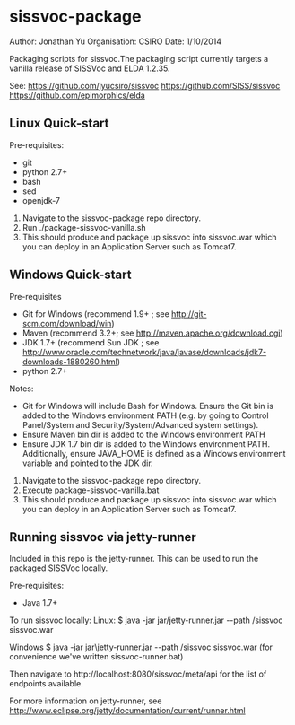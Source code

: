 sissvoc-package
===============

Author: Jonathan Yu
Organisation: CSIRO
Date: 1/10/2014

Packaging scripts for sissvoc.The packaging script currently targets a vanilla release of SISSVoc and ELDA 1.2.35.

See: 
https://github.com/jyucsiro/sissvoc
https://github.com/SISS/sissvoc
https://github.com/epimorphics/elda


Linux Quick-start
-----------------

Pre-requisites:
* git
* python 2.7+
* bash
* sed
* openjdk-7

1. Navigate to the sissvoc-package repo directory.
2. Run ./package-sissvoc-vanilla.sh
3. This should produce and package up sissvoc into sissvoc.war which you can deploy in an Application Server such as Tomcat7.


Windows Quick-start
-------------------
Pre-requisites
* Git for Windows (recommend 1.9+ ; see http://git-scm.com/download/win)
* Maven (recommend 3.2+; see http://maven.apache.org/download.cgi)
* JDK 1.7+ (recommend Sun JDK ; see http://www.oracle.com/technetwork/java/javase/downloads/jdk7-downloads-1880260.html)
* python 2.7+


Notes:
- Git for Windows will include Bash for Windows. Ensure the Git bin is added to the Windows environment PATH (e.g. by going to Control Panel/System and Security/System/Advanced system settings).
- Ensure Maven bin dir is  added to the Windows environment PATH
- Ensure JDK 1.7 bin dir is added to the Windows environment PATH. Additionally, ensure JAVA_HOME is defined as a Windows environment variable and pointed to the JDK dir.

1. Navigate to the sissvoc-package repo directory.
2. Execute package-sissvoc-vanilla.bat 
3. This should produce and package up sissvoc into sissvoc.war which you can deploy in an Application Server such as Tomcat7.


Running sissvoc via jetty-runner
--------------------------------

Included in this repo is the jetty-runner. This can be used to run the packaged SISSVoc locally. 

Pre-requisites:
* Java 1.7+

To run sissvoc locally:
Linux:
   $ java -jar jar/jetty-runner.jar --path /sissvoc sissvoc.war
   
Windows
   $ java -jar jar\jetty-runner.jar --path /sissvoc sissvoc.war
   (for convenience we've written sissvoc-runner.bat)
   
Then navigate to http://localhost:8080/sissvoc/meta/api for the list of endpoints available.

For more information on jetty-runner, see http://www.eclipse.org/jetty/documentation/current/runner.html






